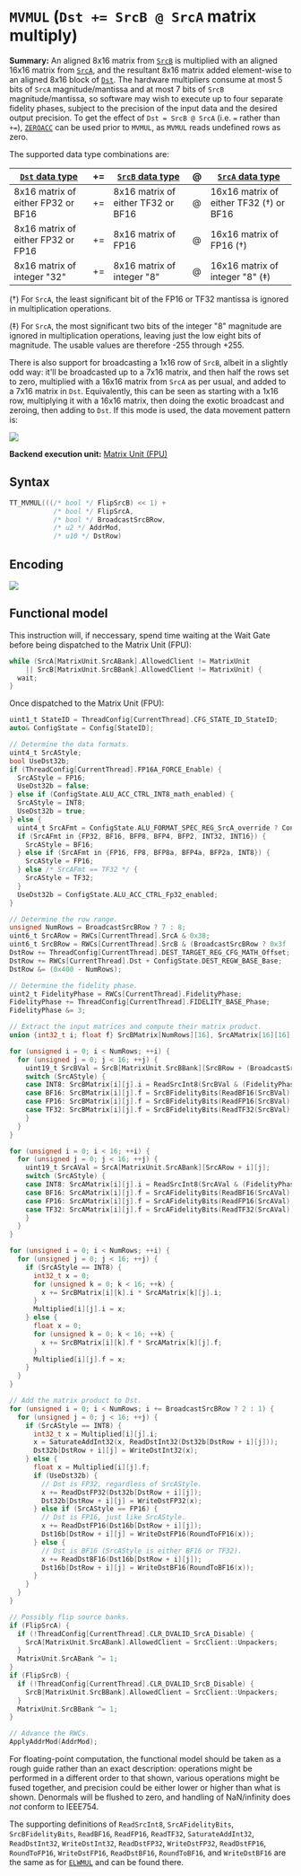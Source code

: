# `MVMUL` (`Dst += SrcB @ SrcA` matrix multiply)

**Summary:** An aligned 8x16 matrix from [`SrcB`](SrcASrcB.md) is multiplied with an aligned 16x16 matrix from [`SrcA`](SrcASrcB.md), and the resultant 8x16 matrix added element-wise to an aligned 8x16 block of [`Dst`](Dst.md). The hardware multipliers consume at most 5 bits of `SrcA` magnitude/mantissa and at most 7 bits of `SrcB` magnitude/mantissa, so software may wish to execute up to four separate fidelity phases, subject to the precision of the input data and the desired output precision. To get the effect of `Dst = SrcB @ SrcA` (i.e. `=` rather than `+=`), [`ZEROACC`](ZEROACC.md) can be used prior to `MVMUL`, as `MVMUL` reads undefined rows as zero.

The supported data type combinations are:

|[`Dst` data type](Dst.md#data-types)|+=|[`SrcB` data type](SrcASrcB.md#data-types)|@|[`SrcA` data type](SrcASrcB.md#data-types)|
|---|---|---|---|---|
|8x16 matrix of either FP32 or BF16|+=|8x16 matrix of either TF32 or BF16|@|16x16 matrix of either TF32 (†) or BF16|
|8x16 matrix of either FP32 or FP16|+=|8x16 matrix of FP16|@|16x16 matrix of FP16 (†)|
|8x16 matrix of integer "32"|+=|8x16 matrix of integer "8"|@|16x16 matrix of integer "8" (‡)|

(†) For `SrcA`, the least significant bit of the FP16 or TF32 mantissa is ignored in multiplication operations.

(‡) For `SrcA`, the most significant two bits of the integer "8" magnitude are ignored in multiplication operations, leaving just the low eight bits of magnitude. The usable values are therefore -255 through +255.

There is also support for broadcasting a 1x16 row of `SrcB`, albeit in a slightly odd way: it'll be broadcasted up to a 7x16 matrix, and then half the rows set to zero, multiplied with a 16x16 matrix from `SrcA` as per usual, and added to a 7x16 matrix in `Dst`. Equivalently, this can be seen as starting with a 1x16 row, multiplying it with a 16x16 matrix, then doing the exotic broadcast and zeroing, then adding to `Dst`. If this mode is used, the data movement pattern is:

![](../../../Diagrams/Out/CrossLane_MVMUL.svg)

**Backend execution unit:** [Matrix Unit (FPU)](MatrixUnit.md)

## Syntax

```c
TT_MVMUL(((/* bool */ FlipSrcB) << 1) +
           /* bool */ FlipSrcA,
           /* bool */ BroadcastSrcBRow,
           /* u2 */ AddrMod,
           /* u10 */ DstRow)
```

## Encoding

![](../../../Diagrams/Out/Bits32_MVMUL.svg)

## Functional model

This instruction will, if neccessary, spend time waiting at the Wait Gate before being dispatched to the Matrix Unit (FPU):

```c
while (SrcA[MatrixUnit.SrcABank].AllowedClient != MatrixUnit
    || SrcB[MatrixUnit.SrcBBank].AllowedClient != MatrixUnit) {
  wait;
}
```

Once dispatched to the Matrix Unit (FPU):
```c
uint1_t StateID = ThreadConfig[CurrentThread].CFG_STATE_ID_StateID;
auto& ConfigState = Config[StateID];

// Determine the data formats.
uint4_t SrcAStyle;
bool UseDst32b;
if (ThreadConfig[CurrentThread].FP16A_FORCE_Enable) {
  SrcAStyle = FP16;
  UseDst32b = false;
} else if (ConfigState.ALU_ACC_CTRL_INT8_math_enabled) {
  SrcAStyle = INT8;
  UseDst32b = true;
} else {
  uint4_t SrcAFmt = ConfigState.ALU_FORMAT_SPEC_REG_SrcA_override ? ConfigState.ALU_FORMAT_SPEC_REG_SrcA_val : ConfigState.ALU_FORMAT_SPEC_REG0_SrcA;
  if (SrcAFmt in {FP32, BF16, BFP8, BFP4, BFP2, INT32, INT16}) {
    SrcAStyle = BF16;
  } else if (SrcAFmt in {FP16, FP8, BFP8a, BFP4a, BFP2a, INT8}) {
    SrcAStyle = FP16;
  } else /* SrcAFmt == TF32 */ {
    SrcAStyle = TF32;
  }
  UseDst32b = ConfigState.ALU_ACC_CTRL_Fp32_enabled;
}

// Determine the row range.
unsigned NumRows = BroadcastSrcBRow ? 7 : 8;
uint6_t SrcARow = RWCs[CurrentThread].SrcA & 0x38;
uint6_t SrcBRow = RWCs[CurrentThread].SrcB & (BroadcastSrcBRow ? 0x3f : 0x38);
DstRow += ThreadConfig[CurrentThread].DEST_TARGET_REG_CFG_MATH_Offset;
DstRow += RWCs[CurrentThread].Dst + ConfigState.DEST_REGW_BASE_Base;
DstRow &= (0x400 - NumRows);

// Determine the fidelity phase.
uint2_t FidelityPhase = RWCs[CurrentThread].FidelityPhase;
FidelityPhase += ThreadConfig[CurrentThread].FIDELITY_BASE_Phase;
FidelityPhase &= 3;

// Extract the input matrices and compute their matrix product.
union {int32_t i; float f} SrcBMatrix[NumRows][16], SrcAMatrix[16][16], Multiplied[NumRows][16];

for (unsigned i = 0; i < NumRows; ++i) {
  for (unsigned j = 0; j < 16; ++j) {
    uint19_t SrcBVal = SrcB[MatrixUnit.SrcBBank][SrcBRow + (BroadcastSrcBRow ? 0 : i)][j];
    switch (SrcAStyle) {
    case INT8: SrcBMatrix[i][j].i = ReadSrcInt8(SrcBVal & (FidelityPhase & 2 ? 0x40fff : 0x7f0ff)); break;
    case BF16: SrcBMatrix[i][j].f = SrcBFidelityBits(ReadBF16(SrcBVal), FidelityPhase); break;
    case FP16: SrcBMatrix[i][j].f = SrcBFidelityBits(ReadFP16(SrcBVal), FidelityPhase); break;
    case TF32: SrcBMatrix[i][j].f = SrcBFidelityBits(ReadTF32(SrcBVal), FidelityPhase); break;
    }
  }
}

for (unsigned i = 0; i < 16; ++i) {
  for (unsigned j = 0; j < 16; ++j) {
    uint19_t SrcAVal = SrcA[MatrixUnit.SrcABank][SrcARow + i][j];
    switch (SrcAStyle) {
    case INT8: SrcAMatrix[i][j].i = ReadSrcInt8(SrcAVal & (FidelityPhase & 1 ? 0x41fff : 0x4e0ff)); break;
    case BF16: SrcAMatrix[i][j].f = SrcAFidelityBits(ReadBF16(SrcAVal), FidelityPhase); break;
    case FP16: SrcAMatrix[i][j].f = SrcAFidelityBits(ReadFP16(SrcAVal), FidelityPhase); break;
    case TF32: SrcAMatrix[i][j].f = SrcAFidelityBits(ReadTF32(SrcAVal), FidelityPhase); break;
    }
  }
}

for (unsigned i = 0; i < NumRows; ++i) {
  for (unsigned j = 0; j < 16; ++j) {
    if (SrcAStyle == INT8) {
      int32_t x = 0;
      for (unsigned k = 0; k < 16; ++k) {
        x += SrcBMatrix[i][k].i * SrcAMatrix[k][j].i;
      }
      Multiplied[i][j].i = x;
    } else {
      float x = 0;
      for (unsigned k = 0; k < 16; ++k) {
        x += SrcBMatrix[i][k].f * SrcAMatrix[k][j].f;
      }
      Multiplied[i][j].f = x;
    }
  }
}

// Add the matrix product to Dst.
for (unsigned i = 0; i < NumRows; i += BroadcastSrcBRow ? 2 : 1) {
  for (unsigned j = 0; j < 16; ++j) {
    if (SrcAStyle == INT8) {
      int32_t x = Multiplied[i][j].i;
      x = SaturateAddInt32(x, ReadDstInt32(Dst32b[DstRow + i][j]));
      Dst32b[DstRow + i][j] = WriteDstInt32(x);
    } else {
      float x = Multiplied[i][j].f;
      if (UseDst32b) {
        // Dst is FP32, regardless of SrcAStyle.
        x += ReadDstFP32(Dst32b[DstRow + i][j]);
        Dst32b[DstRow + i][j] = WriteDstFP32(x);
      } else if (SrcAStyle == FP16) {
        // Dst is FP16, just like SrcAStyle.
        x += ReadDstFP16(Dst16b[DstRow + i][j]);
        Dst16b[DstRow + i][j] = WriteDstFP16(RoundToFP16(x));
      } else {
        // Dst is BF16 (SrcAStyle is either BF16 or TF32).
        x += ReadDstBF16(Dst16b[DstRow + i][j]);
        Dst16b[DstRow + i][j] = WriteDstBF16(RoundToBF16(x));
      }
    }
  }
}

// Possibly flip source banks.
if (FlipSrcA) {
  if (!ThreadConfig[CurrentThread].CLR_DVALID_SrcA_Disable) {
    SrcA[MatrixUnit.SrcABank].AllowedClient = SrcClient::Unpackers;
  }
  MatrixUnit.SrcABank ^= 1;
}
if (FlipSrcB) {
  if (!ThreadConfig[CurrentThread].CLR_DVALID_SrcB_Disable) {
    SrcB[MatrixUnit.SrcBBank].AllowedClient = SrcClient::Unpackers;
  }
  MatrixUnit.SrcBBank ^= 1;
}

// Advance the RWCs.
ApplyAddrMod(AddrMod);
```

For floating-point computation, the functional model should be taken as a rough guide rather than an exact description: operations might be performed in a different order to that shown, various operations might be fused together, and precision could be either lower or higher than what is shown. Denormals will be flushed to zero, and handling of NaN/infinity does _not_ conform to IEEE754.

The supporting definitions of `ReadSrcInt8`, `SrcAFidelityBits`, `SrcBFidelityBits`, `ReadBF16`, `ReadFP16`, `ReadTF32`, `SaturateAddInt32`, `ReadDstInt32`, `WriteDstInt32`, `ReadDstFP32`, `WriteDstFP32`, `ReadDstFP16`, `RoundToFP16`, `WriteDstFP16`, `ReadDstBF16`, `RoundToBF16`, and `WriteDstBF16` are the same as for [`ELWMUL`](ELWMUL.md#functional-model) and can be found there.
